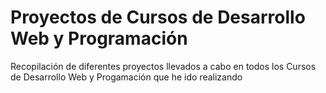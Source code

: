 # Proyectos de Cursos de Desarrollo Web y Programación
Recopilación de diferentes proyectos llevados a cabo en todos los Cursos de Desarrollo Web y Progamación que he ido realizando

